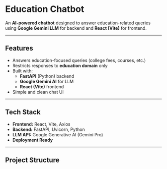 # Education Chatbot

An **AI-powered chatbot** designed to answer education-related queries using **Google Gemini LLM** for backend and **React (Vite)** for frontend.

---

## **Features**
- Answers education-focused queries (college fees, courses, etc.)
- Restricts responses to **education domain** only
- Built with:
  - **FastAPI** (Python) backend
  - **Google Gemini AI** for LLM
  - **React (Vite)** frontend
- Simple and clean chat UI

---

## **Tech Stack**
- **Frontend:** React, Vite, Axios
- **Backend:** FastAPI, Uvicorn, Python
- **LLM API:** Google Generative AI (Gemini Pro)
- **Deployment Ready**

---

## **Project Structure**

